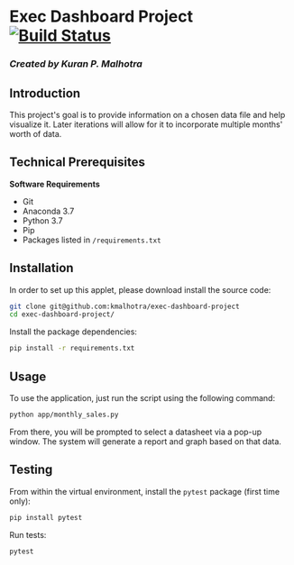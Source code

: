 # Exec Dashboard Project [![Build Status](https://travis-ci.com/kmalhotra13/exec-dashboard-project.svg?branch=master)](https://travis-ci.com/kmalhotra13/exec-dashboard-project)

<i><h3>Created by Kuran P. Malhotra</h3></i>

## Introduction

This project's goal is to provide information on a chosen data file and help visualize it. Later iterations will allow for it to incorporate multiple months' worth of data.

## Technical Prerequisites

<b>Software Requirements</b>
- Git
- Anaconda 3.7
- Python 3.7
- Pip
- Packages listed in `/requirements.txt`

## Installation

In order to set up this applet, please download install the source code:

```sh
git clone git@github.com:kmalhotra/exec-dashboard-project
cd exec-dashboard-project/
```

Install the package dependencies:

```sh
pip install -r requirements.txt
```

## Usage

To use the application, just run the script using the following command:

```sh
python app/monthly_sales.py
```


From there, you will be prompted to select a datasheet via a pop-up window. The system will generate a report and graph based on that data.

## Testing

From within the virtual environment, install the `pytest` package (first time only):

```sh
pip install pytest
```

Run tests:

```sh
pytest
```